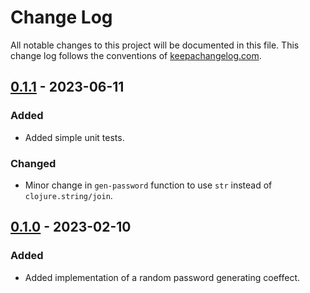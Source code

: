 # Change Log

All notable changes to this project will be documented in this file. This change
log follows the conventions of [keepachangelog.com](http://keepachangelog.com/).

## [0.1.1] - 2023-06-11

### Added 

- Added simple unit tests.

### Changed

- Minor change in `gen-password` function to use `str` instead
  of `clojure.string/join`.

## [0.1.0] - 2023-02-10

### Added

- Added implementation of a random password generating coeffect.

[Unreleased]: https://github.com/jwierzbi/rf-fx-password/compare/0.1.1...HEAD
[0.1.1]: https://github.com/jwierzbi/rf-fx-password/compare/0.1.0...0.1.1
[0.1.0]: https://github.com/jwierzbi/rf-fx-password/compare/373c9621...0.1.0
